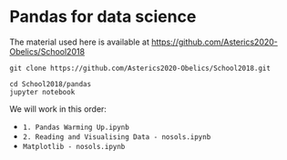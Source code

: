 # Pandas for data science

The material used here is available at https://github.com/Asterics2020-Obelics/School2018

```
git clone https://github.com/Asterics2020-Obelics/School2018.git
```

```
cd School2018/pandas
jupyter notebook
```

We will work in this order:
- `1. Pandas Warming Up.ipynb`
- `2. Reading and Visualising Data - nosols.ipynb`
- `Matplotlib - nosols.ipynb`
